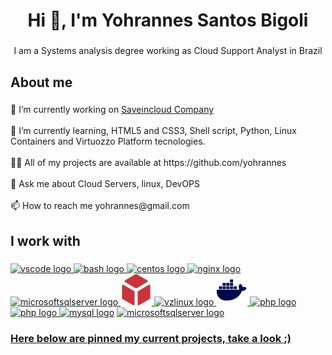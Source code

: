 <h1 align="center">Hi 👋, I'm Yohrannes Santos Bigoli</h1>

###

<p align="center">I am a Systems analysis degree working as Cloud Support Analyst in Brazil</p>

###

<h2 align="left">About me</h2>

###

<p align="left">🔭 I’m currently working on <a href="https://saveincloud.com/pt/" target="_blank" rel="external" >Saveincloud Company</a><br><br>🌱 I’m currently learning, HTML5 and CSS3, Shell script, Python, Linux Containers and Virtuozzo Platform tecnologies.<br><br>👨‍💻 All of my projects are available at https://github.com/yohrannes<br><br>💬 Ask me about Cloud Servers, linux, DevOPS<br><br>📫 How to reach me yohrannes@gmail.com</p>

###

<h2 align="left">I work with</h2>

###

<div align="left">
  <a href="https://code.visualstudio.com/" target="_blank" rel="external" ><img src="https://cdn.jsdelivr.net/gh/devicons/devicon/icons/vscode/vscode-original.svg" height="50" width="50" alt="vscode logo"/>
  <a href="https://www.linux.com/" target="_blank" rel="external" ><img src="https://cdn.jsdelivr.net/gh/devicons/devicon/icons/bash/bash-original.svg" height="50" width="50" alt="bash logo"/>
  <a href="https://www.centos.org/" target="_blank" rel="external" ><img src="https://cdn.jsdelivr.net/gh/devicons/devicon/icons/centos/centos-original.svg" height="50" width="50" alt="centos logo"/>
  <a href="https://www.nginx.com/" target="_blank" rel="external" ><img src="https://cdn.jsdelivr.net/gh/devicons/devicon/icons/nginx/nginx-original.svg" height="50" width="50" alt="nginx logo"/>
  <a href="https://www.apache.org/" target="_blank" rel="external" ><img src="https://www.apache.org/foundation/press/kit/feather.png" height="50" width="40" alt="microsoftsqlserver logo"/>
  <a href="https://www.virtuozzo.com/" target="_blank" rel="external" ><img src="images/Virtuozzo_Icon.png" height="50" width="50" alt="vzlinux logo"/>
  <a href="https://openvz.org/" target="_blank" rel="external" ><img src="https://openvz.org/img/logo.png" height="50" width="50" alt="vzlinux logo"/>
  <a href="https://www.docker.com/" target="_blank" rel="external" ><img src="images/dockerlogo.webp" height="50" width="50" alt="php logo"/>
  <a href="https://www.python.org/" target="_blank" rel="external" ><img src="https://s3.dualstack.us-east-2.amazonaws.com/pythondotorg-assets/media/community/logos/python-logo-only.png" height="60" width="50" alt="php logo"/>
  <a href="https://www.php.net/" target="_blank" rel="external" ><img src="https://logospng.org/download/php/logo-php-1024.png" height="50" width="50" alt="php logo"/>
  <a href="https://www.mysql.com/" target="_blank" rel="external" ><img src="https://cdn.jsdelivr.net/gh/devicons/devicon/icons/mysql/mysql-original.svg" height="50" width="50" alt="mysql logo"/></a>
  <a href="https://user-images.githubusercontent.com/4249331/52232852-e2c4f780-28bd-11e9-835d-1e3cf3e43888.png" target="_blank" rel="external" ><img src="https://cdn.jsdelivr.net/gh/devicons/devicon/icons/microsoftsqlserver/microsoftsqlserver-plain.svg" height="50" width="50" alt="microsoftsqlserver logo"/>
</div>
    
### Here below are pinned my current projects, take a look ;)
